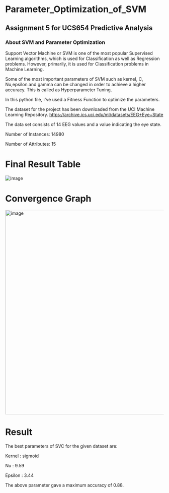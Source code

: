 # Parameter_Optimization_of_SVM
## Assignment 5 for UCS654 Predictive Analysis

### About SVM and Parameter Optimization
Support Vector Machine or SVM is one of the most popular Supervised Learning algorithms, which is used for Classification as well as Regression problems. However, primarily, it is used for Classification problems in Machine Learning.

Some of the most important parameters of SVM such as kernel, C, Nu,epsilon and gamma can be changed in order to achieve a higher accuracy. This is called as Hyperparameter Tuning.

In this python file, I've used a Fitness Function to optimize the parameters.

The dataset for the project has been downloaded from the UCI Machine Learning Repository. https://archive.ics.uci.edu/ml/datasets/EEG+Eye+State

The data set consists of 14 EEG values and a value indicating the eye state.

Number of Instances: 14980 

Number of Attributes: 15

# Final Result Table
![image](https://user-images.githubusercontent.com/76492020/233191945-c1b284cb-e765-4381-851c-f99ed9869b2b.png)

# Convergence Graph
<img width="649" alt="image" src="https://user-images.githubusercontent.com/76492020/233193984-8faa5c4e-5b1c-4067-92d3-33db2ecac8f1.png">

# Result

The best parameters of SVC for the given dataset are:

Kernel : sigmoid

Nu : 9.59

Epsilon : 3.44

The above parameter gave a maximum accuracy of 0.88.
